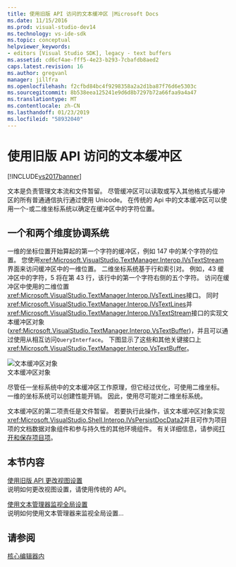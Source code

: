 ```yaml
---
title: 使用旧版 API 访问的文本缓冲区 |Microsoft Docs
ms.date: 11/15/2016
ms.prod: visual-studio-dev14
ms.technology: vs-ide-sdk
ms.topic: conceptual
helpviewer_keywords:
- editors [Visual Studio SDK], legacy - text buffers
ms.assetid: cd6cf4ae-fff5-4e23-b293-7cbafdb8aed2
caps.latest.revision: 16
ms.author: gregvanl
manager: jillfra
ms.openlocfilehash: f2cfbd84bc4f9298358a2a2d1ba87f76d6e5303c
ms.sourcegitcommit: 8b538eea125241e9d6d8b7297b72a66faa9a4a47
ms.translationtype: MT
ms.contentlocale: zh-CN
ms.lasthandoff: 01/23/2019
ms.locfileid: "58932040"
---
```

# <a name="accessing-the-text-buffer-by-using-the-legacy-api"></a>使用旧版 API 访问的文本缓冲区
[!INCLUDE[vs2017banner](../includes/vs2017banner.md)]

文本是负责管理文本流和文件暂留。 尽管缓冲区可以读取或写入其他格式与缓冲区的所有普通通信执行通过使用 Unicode。 在传统的 Api 中的文本缓冲区可以使用一个-或二维坐标系统以确定在缓冲区中的字符位置。  
  
## <a name="one--and-two-dimension-coordinate-systems"></a>一个和两个维度协调系统  
 一维的坐标位置开始算起的第一个字符的缓冲区，例如 147 中的某个字符的位置。 您使用<xref:Microsoft.VisualStudio.TextManager.Interop.IVsTextStream>界面来访问缓冲区中的一维位置。 二维坐标系统基于行和索引对。 例如，43 缓冲区中的字符，5 将在第 43 行，该行中的第一个字符右侧的五个字符。 访问在缓冲区中使用的二维位置<xref:Microsoft.VisualStudio.TextManager.Interop.IVsTextLines>接口。 同时<xref:Microsoft.VisualStudio.TextManager.Interop.IVsTextLines>并<xref:Microsoft.VisualStudio.TextManager.Interop.IVsTextStream>接口的实现文本缓冲区对象 (<xref:Microsoft.VisualStudio.TextManager.Interop.VsTextBuffer>)，并且可以通过使用从相互访问`QueryInterface`。 下图显示了这些和其他关键接口上<xref:Microsoft.VisualStudio.TextManager.Interop.VsTextBuffer>。  
  
 ![文本缓冲区对象](../extensibility/media/vstextbuffer.gif "vsTextBuffer")  
文本缓冲区对象  
  
 尽管任一坐标系统中的文本缓冲区工作原理，但它经过优化，可使用二维坐标。 一维的坐标系统可以创建性能开销。 因此，使用尽可能对二维坐标系统。  
  
 文本缓冲区的第二项责任是文件暂留。 若要执行此操作，该文本缓冲区对象实现<xref:Microsoft.VisualStudio.Shell.Interop.IVsPersistDocData2>并且可作为项目项的文档数据对象组件和参与持久性的其他环境组件。 有关详细信息，请参阅[打开和保存项目项](../extensibility/internals/opening-and-saving-project-items.md)。  
  
## <a name="in-this-section"></a>本节内容  
 [使用旧版 API 更改视图设置](../extensibility/changing-view-settings-by-using-the-legacy-api.md)  
 说明如何更改视图设置，请使用传统的 API。  
  
 [使用文本管理器监视全局设置](../extensibility/using-the-text-manager-to-monitor-global-settings.md)  
 说明如何使用文本管理器来监视全局设置...  
  
## <a name="see-also"></a>请参阅  
 [核心编辑器内](../extensibility/inside-the-core-editor.md)
